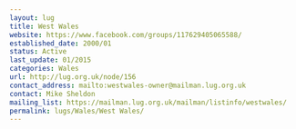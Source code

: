 ```yaml
---
layout: lug
title: West Wales
website: https://www.facebook.com/groups/117629405065588/
established_date: 2000/01
status: Active
last_update: 01/2015
categories: Wales
url: http://lug.org.uk/node/156
contact_address: mailto:westwales-owner@mailman.lug.org.uk
contact: Mike Sheldon
mailing_list: https://mailman.lug.org.uk/mailman/listinfo/westwales/
permalink: lugs/Wales/West Wales/
---
```

